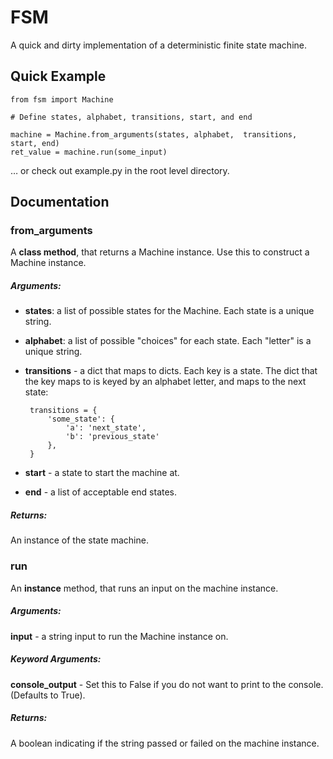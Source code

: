 # FSM

A quick and dirty implementation of a deterministic finite state machine.

## Quick Example

	from fsm import Machine

	# Define states, alphabet, transitions, start, and end

	machine = Machine.from_arguments(states, alphabet, 	transitions, start, end)
	ret_value = machine.run(some_input)

… or check out example.py in the root level directory.

## Documentation

### from_arguments
A **class method**, that returns a Machine instance. Use this to construct a Machine instance.

##### Arguments:  
-  **states**: a list of possible states for the Machine. Each state is a unique string.  
-  **alphabet**: a list of possible "choices" for each state. Each "letter" is a unique string. 
-  **transitions** - a dict that maps to dicts. Each key is a state. The dict that the key maps to is keyed by an alphabet letter, and maps to the next state:

		transitions = {
			'some_state': {
				'a': 'next_state', 
				'b': 'previous_state'
			},
		}
- **start** - a state to start the machine at.
- **end** - a list of acceptable end states.

##### Returns:
An instance of the state machine.

### run
An **instance** method, that runs an input on the machine instance.

##### Arguments:
**input** - a string input to run the Machine instance on.

##### Keyword Arguments:
**console_output** - Set this to False if you do not want to print to the console. (Defaults to True).

##### Returns:
A boolean indicating if the string passed or failed on the machine instance.
